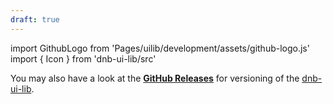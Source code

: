 ```yaml
---
draft: true
---
```


import GithubLogo from 'Pages/uilib/development/assets/github-logo.js'
import { Icon } from 'dnb-ui-lib/src'

You may also have a look at the [<Icon icon={GithubLogo} size="default" /> **GitHub Releases**](https://github.com/dnbexperience/eufemia/releases) for versioning of the [dnb-ui-lib](/uilib/).
